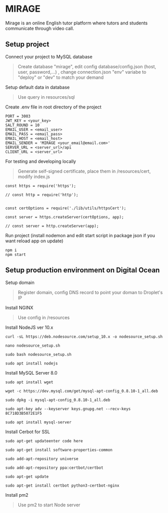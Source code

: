 # MIRAGE

Mirage is an online English tutor platform where tutors and students communicate through video call.

## Setup project

Connect your project to MySQL database

> Create database "mirage", edit config database/config.json (host, user, password,...) , change connection.json "env" variabe to "deploy" or "dev" to match your demand

Setup default data in database

> Use query in resources/sql

Create .env file in root directory of the project

    PORT = 3003
    JWT_KEY = <your_key>
    SALT_ROUND = 10
    EMAIL_USER = <email_user>
    EMAIL_PASS = <email_pass>
    EMAIL_HOST = <email_host>
    EMAIL_SENDER = 'MIRAGE <your_email@email.com>'
    SERVER_URL = <server_url>/api
    CLIENT_URL = <server_url>

For testing and developing locally

> Generate self-signed certificate, place them in /resources/cert, modify index.js

    const https = require('https');

    // const http = require('http');


    const certOptions = require('./lib/utils/httpsCert');

    const server = https.createServer(certOptions, app);

    // const server = http.createServer(app);



Run project (install nodemon and edit start script in package json if you want reload app on update)

    npm i
    npm start

## Setup production environment on Digital Ocean

Setup domain

> Register domain, config DNS record to point your doman to Droplet's IP

Install NGINX

> Use config in /resources

Install NodeJS ver 10.x

    curl -sL https://deb.nodesource.com/setup_10.x -o nodesource_setup.sh

    nano nodesource_setup.sh

    sudo bash nodesource_setup.sh

    sudo apt install nodejs

Install MySQL Server 8.0

    sudo apt install wget

    wget -c https://dev.mysql.com/get/mysql-apt-config_0.8.10-1_all.deb

    sudo dpkg -i mysql-apt-config_0.8.10-1_all.deb

    sudo apt-key adv --keyserver keys.gnupg.net --recv-keys 8C718D3B5072E1F5

    sudo apt install mysql-server

Install Cerbot for SSL

    sudo apt-get updateenter code here

    sudo apt-get install software-properties-common

    sudo add-apt-repository universe

    sudo add-apt-repository ppa:certbot/certbot

    sudo apt-get update

    sudo apt-get install certbot python3-certbot-nginx

Install pm2

> Use pm2 to start Node server
